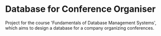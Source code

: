 # Database for Conference Organiser
Project for the course 'Fundamentals of Database Management Systems', which aims to design a database for a company organizing conferences.
